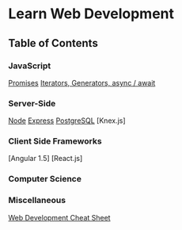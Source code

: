 # Learn Web Development

## Table of Contents

### JavaScript
[Promises](./promise.md)
[Iterators, Generators, async / await](./iterators_generators_asyncawait.md)

### Server-Side
[Node](./node.md)
[Express]()
[PostgreSQL]()
[Knex.js]

### Client Side Frameworks
[Angular 1.5]
[React.js]

### Computer Science

### Miscellaneous
[Web Development Cheat Sheet](./wdcs.md)
